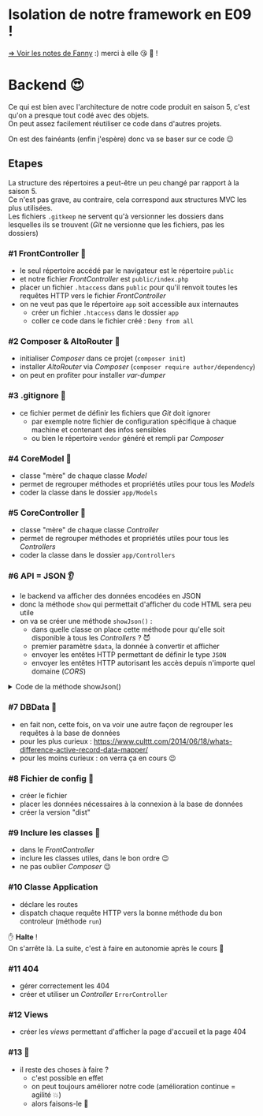 # Isolation de notre framework en E09 !

[=> Voir les notes de Fanny](https://github.com/O-clock-Titan/notes-S06-Fanny42/blob/master/S06-E09.md) :) merci à elle :kissing_heart: :pray: !


# Backend :heart_eyes:

Ce qui est bien avec l'architecture de notre code produit en saison 5, c'est qu'on a presque tout codé avec des objets.  
On peut assez facilement réutiliser ce code dans d'autres projets.

On est des fainéants (enfin j'espère) donc va se baser sur ce code :wink:

## Etapes

La structure des répertoires a peut-être un peu changé par rapport à la saison 5.  
Ce n'est pas grave, au contraire, cela correspond aux structures MVC les plus utilisées.  
Les fichiers `.gitkeep` ne servent qu'à versionner les dossiers dans lesquelles ils se trouvent (_Git_ ne versionne que les fichiers, pas les dossiers)

### #1 FrontController :gun:

- le seul répertoire accédé par le navigateur est le répertoire `public`
- et notre fichier _FrontController_ est `public/index.php`
- placer un fichier `.htaccess` dans `public` pour qu'il renvoit toutes les requêtes HTTP vers le fichier _FrontController_
- on ne veut pas que le répertoire `app` soit accessible aux internautes
  - créer un fichier `.htaccess` dans le dossier `app`
  - coller ce code dans le fichier créé : `Deny from all`

### #2 Composer & AltoRouter :musical_keyboard:

- initialiser _Composer_ dans ce projet (`composer init`)
- installer _AltoRouter_ via _Composer_ (`composer require author/dependency`)
- on peut en profiter pour installer _var-dumper_

### #3 .gitignore :see_no_evil:

- ce fichier permet de définir les fichiers que _Git_ doit ignorer
  - par exemple notre fichier de configuration spécifique à chaque machine et contenant des infos sensibles
  - ou bien le répertoire `vendor` généré et rempli par _Composer_

### #4 CoreModel :dancers:

- classe "mère" de chaque classe _Model_
- permet de regrouper méthodes et propriétés utiles pour tous les _Models_
- coder la classe dans le dossier `app/Models`

### #5 CoreController :older_woman:

- classe "mère" de chaque classe _Controller_
- permet de regrouper méthodes et propriétés utiles pour tous les _Controllers_
- coder la classe dans le dossier `app/Controllers`

### #6 API = JSON :ear:

- le backend va afficher des données encodées en JSON
- donc la méthode `show` qui permettait d'afficher du code HTML sera peu utile
- on va se créer une méthode `showJson()` :
  - dans quelle classe on place cette méthode pour qu'elle soit disponible à tous les _Controllers_ ? :smiling_imp:
  - premier paramètre `$data`, la donnée à convertir et afficher
  - envoyer les entêtes HTTP permettant de définir le type `JSON`
  - envoyer les entêtes HTTP autorisant les accès depuis n'importe quel domaine (_CORS_)

<details><summary>Code de la méthode showJson()</summary>

```php
<?php

// ...

/**
* Méthode permettant d'afficher/retourner un JSON à l'appel Ajax effectué
*
* @param mixed $data
*/
protected function showJson($data)
{
    // Autorise l'accès à la ressource depuis n'importe quel autre domaine
    header('Access-Control-Allow-Origin: *');
    header('Access-Control-Allow-Credentials: true');
    // Dit au navigateur que la réponse est au format JSON
    header('Content-Type: application/json');
    // La réponse en JSON est affichée
    echo json_encode($data);
}

// ...

```

</details>

### #7 DBData :floppy_disk:

- en fait non, cette fois, on va voir une autre façon de regrouper les requêtes à la base de données
- pour les plus curieux : https://www.culttt.com/2014/06/18/whats-difference-active-record-data-mapper/
- pour les moins curieux : on verra ça en cours :wink:

### #8 Fichier de config :bow:

- créer le fichier
- placer les données nécessaires à la connexion à la base de données
- créer la version "dist"

### #9 Inclure les classes :loudspeaker:

- dans le _FrontController_
- inclure les classes utiles, dans le bon ordre :wink:
- ne pas oublier _Composer_ :wink:

### #10 Classe Application

- déclare les routes
- dispatch chaque requête HTTP vers la bonne méthode du bon controleur (méthode `run`)

:raised_hand: **Halte** !  
On s'arrête là. La suite, c'est à faire en autonomie après le cours :tada:

### #11 404

- gérer correctement les 404
- créer et utiliser un _Controller_ `ErrorController`

### #12 Views

- créer les _views_ permettant d'afficher la page d'accueil et la page 404

### #13 :thinking:

- il reste des choses à faire ?
  - c'est possible en effet
  - on peut toujours améliorer notre code (amélioration continue = agilité :boom:)
  - alors faisons-le :tada:
